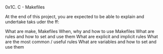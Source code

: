 0x1C. C - Makefiles

At the end of this project, you are expected to be able to explain and undertake taks uder the ff:

What are make, Makefiles
When, why and how to use Makefiles
What are rules and how to set and use them
What are explicit and implicit rules
What are the most common / useful rules
What are variables and how to set and use them
